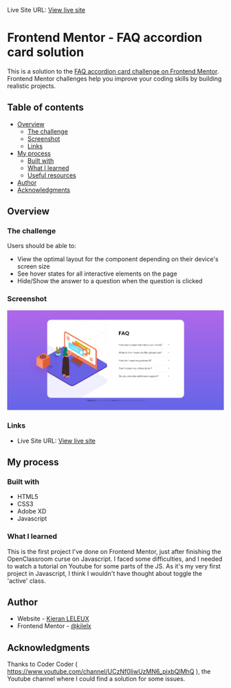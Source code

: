 Live Site URL: [View live site](https://kilelx.github.io/FAQ-Accordion/)

# Frontend Mentor - FAQ accordion card solution

This is a solution to the [FAQ accordion card challenge on Frontend Mentor](https://www.frontendmentor.io/challenges/faq-accordion-card-XlyjD0Oam). Frontend Mentor challenges help you improve your coding skills by building realistic projects.

## Table of contents

- [Overview](#overview)
  - [The challenge](#the-challenge)
  - [Screenshot](#screenshot)
  - [Links](#links)
- [My process](#my-process)
  - [Built with](#built-with)
  - [What I learned](#what-i-learned)
  - [Useful resources](#useful-resources)
- [Author](#author)
- [Acknowledgments](#acknowledgments)

## Overview

### The challenge

Users should be able to:

- View the optimal layout for the component depending on their device's screen size
- See hover states for all interactive elements on the page
- Hide/Show the answer to a question when the question is clicked

### Screenshot

![](./screenshot.jpg)

### Links

- Live Site URL: [View live site](https://kilelx.github.io/FAQ-Accordion/)

## My process

### Built with

- HTML5
- CSS3
- Adobe XD
- Javascript

### What I learned

This is the first project I've done on Frontend Mentor, just after finishing the OpenClassroom curse on Javascript.
I faced some difficulties, and I needed to watch a tutorial on Youtube for some parts of the JS. As it's my very first project in Javascript, I think I wouldn't have thought about toggle the 'active' class.

## Author

- Website - [Kieran LELEUX](http://www.kieran-leleux.com)
- Frontend Mentor - [@kilelx](https://www.frontendmentor.io/profile/kilelx)

## Acknowledgments

Thanks to Coder Coder ( https://www.youtube.com/channel/UCzNf0liwUzMN6_pixbQlMhQ ), the Youtube channel where I could find a solution for some issues.
